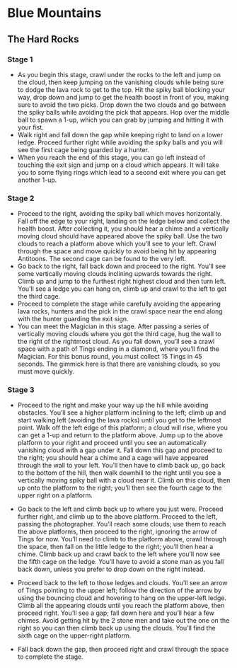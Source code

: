 # Blue Mountains

## The Hard Rocks

### Stage 1

- As you begin this stage, crawl under the rocks to the left and jump on the cloud, then keep jumping on the vanishing clouds while being sure to dodge the lava rock to get to the top. Hit the spiky ball blocking your way, drop down and jump to get the health boost in front of you, making sure to avoid the two picks. Drop down the two clouds and go between the spiky balls while avoiding the pick that appears. Hop over the middle ball to spawn a 1-up, which you can grab by jumping and hitting it with your fist. 
- Walk right and fall down the gap while keeping right to land on a lower ledge. Proceed further right while avoiding the spiky balls and you will see the first cage being guarded by a hunter.
- When you reach the end of this stage, you can go left instead of touching the exit sign and jump on a cloud which appears. It will take you to some flying rings which lead to a second exit where you can get another 1-up.

### Stage 2

- Proceed to the right, avoiding the spiky ball which moves horizontally. Fall off the edge to your right, landing on the ledge below and collect the health boost. After collecting it, you should hear a chime and a vertically moving cloud should have appeared above the spiky ball. Use the two clouds to reach a platform above which you’ll see to your left. Crawl through the space and move quickly to avoid being hit by appearing Antitoons. The second cage can be found to the very left.
- Go back to the right, fall back down and proceed to the right. You’ll see some vertically moving clouds inclining upwards towards the right. Climb up and jump to the furthest right highest cloud and then turn left. You’ll see a ledge you can hang on, climb up and crawl to the left to get the third cage.
- Proceed to complete the stage while carefully avoiding the appearing lava rocks, hunters and the pick in the crawl space near the end along with the hunter guarding the exit sign.
- You can meet the Magician in this stage. After passing a series of vertically moving clouds where you got the third cage, hug the wall to the right of the rightmost cloud. As you fall down, you’ll see a crawl space with a path of Tings ending in a diamond, where you’ll find the Magician. For this bonus round, you must collect 15 Tings in 45 seconds. The gimmick here is that there are vanishing clouds, so you must move quickly.

### Stage 3

- Proceed to the right and make your way up the hill while avoiding obstacles. You’ll see a higher platform inclining to the left; climb up and start walking left (avoiding the lava rocks) until you get to the leftmost point. Walk off the left edge of this platform; a cloud will rise, where you can get a 1-up and return to the platform above. Jump up to the above platform to your right and proceed until you see an automatically vanishing cloud with a gap under it. Fall down this gap and proceed to the right; you should hear a chime and a cage will have appeared through the wall to your left. You’ll then have to climb back up, go back to the bottom of the hill, then walk downhill to the right until you see a vertically moving spiky ball with a cloud near it. Climb on this cloud, then up onto the platform to the right; you’ll then see the fourth cage to the upper right on a platform.

- Go back to the left and climb back up to where you just were. Proceed further right, and climb up to the above platform. Proceed to the left, passing the photographer. You’ll reach some clouds; use them to reach the above platforms, then proceed to the right, ignoring the arrow of Tings for now. You’ll need to climb to the platform above, crawl through the space, then fall on the little ledge to the right; you’ll then hear a chime. Climb back up and crawl back to the left where you’ll now see the fifth cage on the ledge. You’ll have to avoid a stone man as you fall back down, unless you prefer to drop down on the right instead.

- Proceed back to the left to those ledges and clouds. You’ll see an arrow of Tings pointing to the upper left; follow the direction of the arrow by using the bouncing cloud and hovering to hang on the upper-left ledge. Climb all the appearing clouds until you reach the platform above, then proceed right. You’ll see a gap; fall down here and you’ll hear a few chimes. Avoid getting hit by the 2 stone men and take out the one on the right so you can then climb back up using the clouds. You’ll find the sixth cage on the upper-right platform.

- Fall back down the gap, then proceed right and crawl through the space to complete the stage.